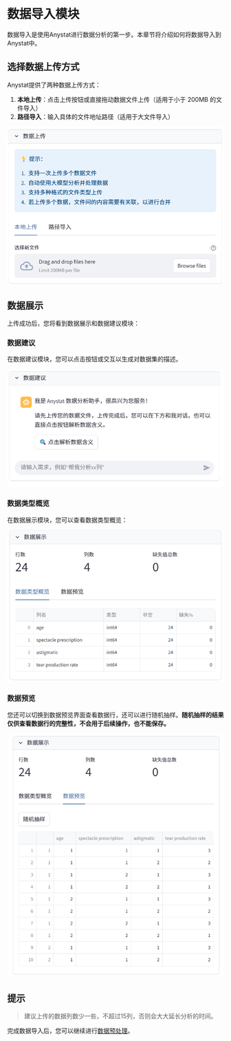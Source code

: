 # 数据导入模块

数据导入是使用Anystat进行数据分析的第一步。本章节将介绍如何将数据导入到Anystat中。

## 选择数据上传方式

Anystat提供了两种数据上传方式：

1. **本地上传**：点击上传按钮或直接拖动数据文件上传（适用于小于 200MB 的文件导入）
2. **路径导入**：输入具体的文件地址路径（适用于大文件导入）

![数据导入-数据上传](../../images/数据导入-数据上传.png)

## 数据展示

上传成功后，您将看到数据展示和数据建议模块：

### 数据建议

在数据建议模块，您可以点击按钮或交互以生成对数据集的描述。

![数据导入-数据建议](../../images/数据导入-数据建议.png)

### 数据类型概览

在数据展示模块，您可以查看数据类型概览：

![数据类型概览](../../images/数据导入-数据展示-数据类型概览.png)

### 数据预览

您还可以切换到数据预览界面查看数据行，还可以进行随机抽样。**随机抽样的结果仅供查看数据行的完整性，不会用于后续操作，也不能保存。**

![数据预览](../../images/数据导入-数据展示-数据预览.png)

## 提示

> 建议上传的数据列数少一些，不超过15列，否则会大大延长分析的时间。

完成数据导入后，您可以继续进行[数据预处理](data-preprocessing.md)。